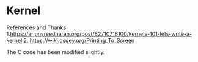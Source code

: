 # Kernel

References and Thanks
1.https://arjunsreedharan.org/post/82710718100/kernels-101-lets-write-a-kernel
2. https://wiki.osdev.org/Printing_To_Screen

The C code has been modified slightly.
